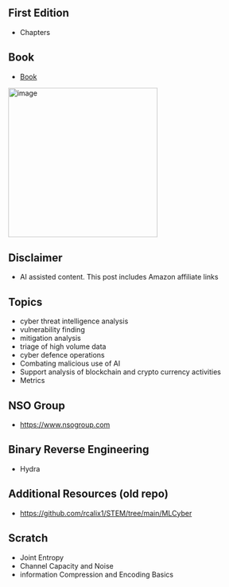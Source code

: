 ## First Edition

* Chapters

## Book

* [Book](https://www.amazon.com/dp/B0DPP9D2CG/ref=sr_1_7?dib=eyJ2IjoiMSJ9.bApUA9hizmqT4KmUzyw0MmGMbseIAu0evr9DNXfpWl6Bl5IjHxyMDF96afR0mZofGFn4wMfM1i83-8y-E-yTexSGITYY7cEi_ezoIXMQklBGOBYKHtta0ozu2ubYdBefA0xljACwL2T2dUUYYhzVow.nJ6-Xx23rORQwYeyio5dUEBQQCi-PvVjdnE9EG4Rv7w&dib_tag=se&qid=1733499371&refinements=p_27%3ARicardo+A+Calix&s=books&sr=1-7&text=Ricardo+A+Calix)

<a href="https://amzn.to/3QmKKwC"> <img src="https://m.media-amazon.com/images/I/71F2QLFMCFL._SL1233_.jpg" alt="image" width="300" height="auto" /></a>

## Disclaimer

* AI assisted content. This post includes Amazon affiliate links 

## Topics

* cyber threat intelligence analysis
* vulnerability finding
* mitigation analysis
* triage of high volume data
* cyber defence operations
* Combating malicious use of AI
* Support analysis of blockchain and crypto currency activities
* Metrics

## NSO Group

* https://www.nsogroup.com

## Binary Reverse Engineering

* Hydra

## Additional Resources (old repo)

* https://github.com/rcalix1/STEM/tree/main/MLCyber

## Scratch

*  Joint Entropy
*  Channel Capacity and Noise
*  information Compression and Encoding Basics






  
